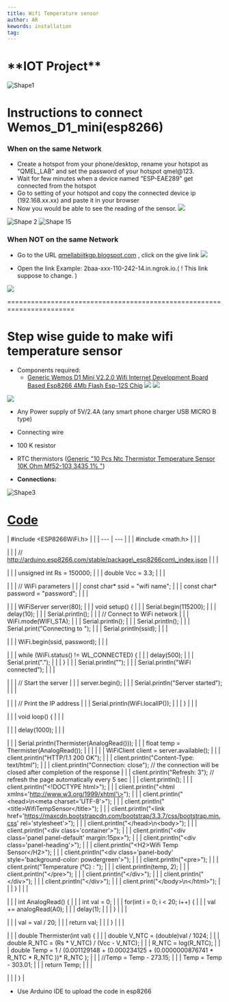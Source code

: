 ```yaml
---
title: Wifi Temperature sensor
author: AR
kewords: installation 
tag: 
---
```

# \*\*IOT Project\*\*

![Shape1](RackMultipart20230304-1-xzajtx_html_3a531d2327f034a5.gif)

# Instructions to connect Wemos\_D1\_mini(esp8266)

### **When on the same Network**

- Create a hotspot from your phone/desktop, rename your hotspot as "QMEL\_LAB" and set the password of your hotspot qmel@123.
- Wait for few minutes when a device named "ESP-EAE289" get connected from the hotspot
- Go to setting of your hotspot and copy the connected device ip (192.168.xx.xx) and paste it in your browser
- Now you would be able to see the reading of the sensor. ![](RackMultipart20230304-1-xzajtx_html_28baef029f462e90.png)

![Shape 2](RackMultipart20230304-1-xzajtx_html_e9218e9c3f673bf9.gif) ![Shape 15](RackMultipart20230304-1-xzajtx_html_5ef6f22f35af36ad.gif)

###


### **When**  **NOT**  **on the same Network**

- Go to the URL [qmellabiitkgp.blogspot.com](http://qmellabiitkgp.blogspot.com/) , click on the give link ![](RackMultipart20230304-1-xzajtx_html_a97b59b830cf8ad9.png)

- Open the link Example: 2baa-xxx-110-242-14.in.ngrok.io.( ! This link suppose to change. )

![](RackMultipart20230304-1-xzajtx_html_9056fdcd0d34677c.png)

=======================================================================

# Step wise guide to make wifi temperature sensor

- Components required:
  - [Generic Wemos D1 Mini V2.2.0 Wifi Internet Development Board Based Esp8266 4Mb Flash Esp-12S Chip](https://www.amazon.in/V2-2-0-Internet-Development-ESP8266-ESP-12S/dp/B077MDHLRC) ![](RackMultipart20230304-1-xzajtx_html_63a17f231c2a4bde.png) ![](RackMultipart20230304-1-xzajtx_html_5c6272586b373cfb.png)

![](RackMultipart20230304-1-xzajtx_html_2e97c62c6575d770.png)

  - Any Power supply of 5V/2.4A (any smart phone charger USB MICRO B type)
  - Connecting wire
  - 100 K resistor
  - RTC thermistors ([Generic "10 Pcs Ntc Thermistor Temperature Sensor 10K Ohm Mf52-103 3435 1% "](https://www.amazon.in/Generic-Thermistor-Temperature-Sensor-Mf52-103/dp/B01M8QX36Q))

- **Connections:**

![Shape3](RackMultipart20230304-1-xzajtx_html_f572113e733ebce.gif)

# [Code](https://github.com/Alok62877/IOT_temp_sensor_-Wifi-/blob/main/code.ino)

| #include \<ESP8266WiFi.h\> |
 |
| --- | --- |
|
 | #include \<math.h\> |
|
 |

 |
|
 | // http://arduino.esp8266.com/stable/package\_esp8266com\_index.json |
|
 |

 |
|
 | unsigned int Rs = 150000; |
|
 | double Vcc = 3.3; |
|
 |

 |
|
 | // WiFi parameters |
|
 | const char\* ssid = "wifi name"; |
|
 | const char\* password = "password"; |
|
 |

 |
|
 | WiFiServer server(80); |
|
 | void setup() { |
|
 | Serial.begin(115200); |
|
 | delay(10); |
|
 | Serial.println(); |
|
 | // Connect to WiFi network |
|
 | WiFi.mode(WIFI\_STA); |
|
 | Serial.println(); |
|
 | Serial.println(); |
|
 | Serial.print("Connecting to "); |
|
 | Serial.println(ssid); |
|
 |

 |
|
 | WiFi.begin(ssid, password); |
|
 |

 |
|
 | while (WiFi.status() != WL\_CONNECTED) { |
|
 | delay(500); |
|
 | Serial.print("."); |
|
 | } |
|
 | Serial.println(""); |
|
 | Serial.println("WiFi connected"); |
|
 |

 |
|
 | // Start the server |
|
 | server.begin(); |
|
 | Serial.println("Server started"); |
|
 |

 |
|
 | // Print the IP address |
|
 | Serial.println(WiFi.localIP()); |
|
 | } |
|
 |

 |
|
 | void loop() { |
|
 |

 |
|
 | delay(1000); |
|
 |

 |
|
 | Serial.println(Thermister(AnalogRead())); |
|
 | float temp = Thermister(AnalogRead()); |
|
 |
 |
|
 | WiFiClient client = server.available(); |
|
 | client.println("HTTP/1.1 200 OK"); |
|
 | client.println("Content-Type: text/html"); |
|
 | client.println("Connection: close"); // the connection will be closed after completion of the response |
|
 | client.println("Refresh: 3"); // refresh the page automatically every 5 sec |
|
 | client.println(); |
|
 | client.println("\<!DOCTYPE html\>"); |
|
 | client.println("\<html xmlns='http://www.w3.org/1999/xhtml'\>"); |
|
 | client.println("\<head\>\n\<meta charset='UTF-8'\>"); |
|
 | client.println("\<title\>WifiTempSensor\</title\>"); |
|
 | client.println("\<link href='https://maxcdn.bootstrapcdn.com/bootstrap/3.3.7/css/bootstrap.min.css' rel='stylesheet'\>"); |
|
 | client.println("\</head\>\n\<body\>"); |
|
 | client.println("\<div class='container'\>"); |
|
 | client.println("\<div class='panel panel-default' margin:15px\>"); |
|
 | client.println("\<div class='panel-heading'\>"); |
|
 | client.println("\<H2\>Wifi Temp Sensor\</H2\>"); |
|
 | client.println("\<div class='panel-body' style='background-color: powdergreen'\>"); |
|
 | client.println("\<pre\>"); |
|
 | client.print("Temperature (°C) : "); |
|
 | client.println(temp, 2); |
|
 | client.println("\</pre\>"); |
|
 | client.println("\</div\>"); |
|
 | client.println("\</div\>"); |
|
 | client.println("\</div\>"); |
|
 | client.print("\</body\>\n\</html\>"); |
|
 | } |
|
 |

 |
|
 | int AnalogRead() { |
|
 | int val = 0; |
|
 | for(int i = 0; i \< 20; i++) { |
|
 | val += analogRead(A0); |
|
 | delay(1); |
|
 | } |
|
 |

 |
|
 | val = val / 20; |
|
 | return val; |
|
 | } |
|
 |

 |
|
 | double Thermister(int val) { |
|
 | double V\_NTC = (double)val / 1024; |
|
 | double R\_NTC = (Rs \* V\_NTC) / (Vcc - V\_NTC); |
|
 | R\_NTC = log(R\_NTC); |
|
 | double Temp = 1 / (0.001129148 + (0.000234125 + (0.0000000876741 \* R\_NTC \* R\_NTC ))\* R\_NTC ); |
|
 | //Temp = Temp - 273.15; |
|
 | Temp = Temp - 303.01; |
|
 | return Temp; |
|
 |

 |
|
 | } |

- Use Arduino IDE to upload the code in esp8266
